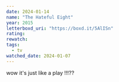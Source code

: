 ```yaml
---
date: 2024-01-14
name: "The Hateful Eight"
year: 2015
letterboxd_uri: "https://boxd.it/5AlISn"
rating: 
rewatch: 
tags:
  - tv
watched_date: 2024-01-07
---
```


wow it's just like a play !!!??
